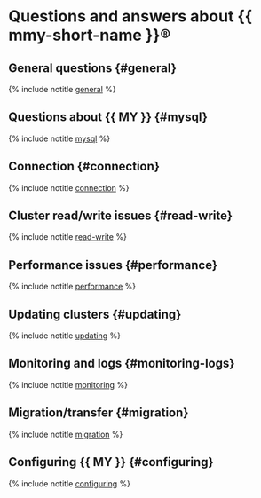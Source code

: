 # Questions and answers about {{ mmy-short-name }}®

## General questions {#general}

{% include notitle [general](general.md) %}

## Questions about {{ MY }} {#mysql}

{% include notitle [mysql](mysql.md) %}

## Connection {#connection}

{% include notitle [connection](connection.md) %}

## Cluster read/write issues {#read-write}

{% include notitle [read-write](read-write.md) %}

## Performance issues {#performance}

{% include notitle [performance](performance.md) %}

## Updating clusters {#updating}

{% include notitle [updating](updating.md) %}

## Monitoring and logs {#monitoring-logs}

{% include notitle [monitoring](monitoring.md) %}

## Migration/transfer {#migration}

{% include notitle [migration](migration.md) %}

## Configuring {{ MY }} {#configuring}

{% include notitle [configuring](configuring.md) %}
